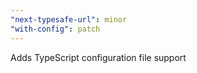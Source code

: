 ```yaml
---
"next-typesafe-url": minor
"with-config": patch
---
```


Adds TypeScript configuration file support
